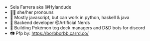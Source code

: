 - Sela Farrera aka @Hylandude
- 🏳️‍⚧️ she/her pronouns
- 📖 Mostly javascript, but can work in python, haskell & java
- 🏢 Backend developer @Artificial Nerds
- 🎲 Building Pokémon tcg deck managers and D&D bots for discord
- 📷 Pfp by: https://borbborbb.carrd.co/

<!---
Hylandude/Hylandude is a ✨ special ✨ repository because its `README.md` (this file) appears on your GitHub profile.
You can click the Preview link to take a look at your changes.
--->

